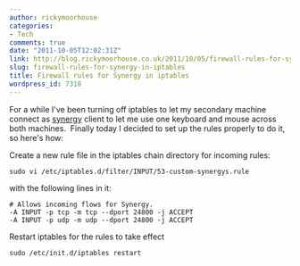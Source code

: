 ```yaml
---
author: rickymoorhouse
categories:
- Tech
comments: true
date: "2011-10-05T12:02:31Z"
link: http://blog.rickymoorhouse.co.uk/2011/10/05/firewall-rules-for-synergy-in-iptables/
slug: firewall-rules-for-synergy-in-iptables
title: Firewall rules for Synergy in iptables
wordpress_id: 7318
---
```


For a while I've been turning off iptables to let my secondary machine connect as [synergy](http://synergy2.sourceforge.net) client to let me use one keyboard and mouse across both machines.  Finally today I decided to set up the rules properly to do it, so here's how:

Create a new rule file in the iptables chain directory for incoming rules:


    
    sudo vi /etc/iptables.d/filter/INPUT/53-custom-synergys.rule







with the following lines in it:


    
    # Allows incoming flows for Synergy.
    -A INPUT -p tcp -m tcp --dport 24800 -j ACCEPT
    -A INPUT -p udp -m udp --dport 24800 -j ACCEPT



Restart iptables for the rules to take effect


    
    sudo /etc/init.d/iptables restart
